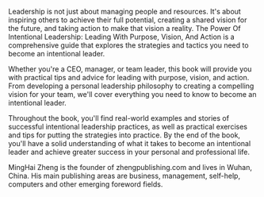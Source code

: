 
Leadership is not just about managing people and resources. It's about inspiring others to achieve their full potential, creating a shared vision for the future, and taking action to make that vision a reality. The Power Of Intentional Leadership: Leading With Purpose, Vision, And Action is a comprehensive guide that explores the strategies and tactics you need to become an intentional leader.

Whether you're a CEO, manager, or team leader, this book will provide you with practical tips and advice for leading with purpose, vision, and action. From developing a personal leadership philosophy to creating a compelling vision for your team, we'll cover everything you need to know to become an intentional leader.

Throughout the book, you'll find real-world examples and stories of successful intentional leadership practices, as well as practical exercises and tips for putting the strategies into practice. By the end of the book, you'll have a solid understanding of what it takes to become an intentional leader and achieve greater success in your personal and professional life.

MingHai Zheng is the founder of zhengpublishing.com and lives in Wuhan, China. His main publishing areas are business, management, self-help, computers and other emerging foreword fields.
